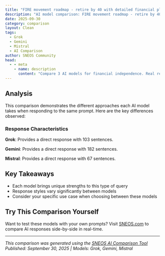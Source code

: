 ```yaml
---
title: "FIRE movement roadmap - retire by 40 with detailed financial plan"
description: "AI model comparison: FIRE movement roadmap - retire by 40 with detailed financial plan..."
date: 2025-09-30
category: comparison
layout: Clean
tags:
  - Grok
  - Gemini
  - Mistral
  - AI Comparison
author: SNEOS Community
head:
  - - meta
    - name: description
      content: "Compare 3 AI models for financial independence. Real responses from Grok, Gemini, Mistral with detailed analysis."
---
```


<ChatComparison
  title="FIRE movement roadmap - retire by 40 with detailed financial plan"
  prompt="FIRE movement roadmap - retire by 40 with detailed financial plan"
  :responses='{"Grok": "The FIRE (Financial Independence, Retire Early) movement is a lifestyle and savings strategy aimed at achieving financial independence and retiring early, often by 40 or earlier. Retiring by 40 requires aggressive saving, strategic investing, and disciplined spending. Below is a detailed roadmap with a financial plan to help you achieve FIRE by 40. I\u0027ll assume you\u2019re starting in your 20s (e.g., at age 25) with 15 years to reach your goal. Adjust the numbers and timeline based on your starting age, income, and personal circumstances.\n\n---\n\n### **Key Principles of FIRE**\n1. **Save Aggressively**: Save 50-70% or more of your income.\n2. **Invest Smartly**: Grow your wealth through low-cost index funds, real estate, or other investments.\n3. **Minimize Expenses**: Live frugally by cutting unnecessary costs.\n4. **Know Your FIRE Number**: Calculate the amount you need to save to live off passive income (often using the 4% withdrawal rule).\n\n---\n\n### **Step 1: Assess Your Starting Point (Age 25)**\n- **Current Age**: 25\n- **Goal Retirement Age**: 40 (15 years to save and invest)\n- **Current Income**: Let\u2019s assume $60,000 per year after tax (adjust based on your situation)\n- **Current Savings**: Assume $10,000\n- **Current Debt**: Assume $0 (if you have debt, prioritize paying it off first)\n- **Estimated Annual Expenses in Retirement**: $40,000 (adjust based on your lifestyle and inflation)\n\n#### **Calculate Your FIRE Number**\n- The 4% withdrawal rule (a common FIRE guideline) suggests that you can withdraw 4% of your portfolio annually without depleting it.\n- FIRE Number = Annual Expenses / 0.04\n- FIRE Number = $40,000 / 0.04 = **$1,000,000**\n\n**Goal**: Save and invest $1,000,000 by age 40.\n\n---\n\n### **Step 2: Create a Budget and Maximize Savings Rate**\nTo retire by 40, you\u2019ll need to save and invest a significant portion of your income. Aim for a savings rate of 50-70%.\n\n#### **Sample Budget (Based on $60,000 Annual Income After Tax)**\n- **Annual Expenses**: $24,000 (40% of income)\n - Housing: $9,600 ($800/month)\n - Food: $3,600 ($300/month)\n - Transportation: $2,400 ($200/month)\n - Insurance/Healthcare: $2,400 ($200/month)\n - Utilities/Internet: $1,800 ($150/month)\n - Miscellaneous: $4,200 ($350/month)\n- **Annual Savings**: $36,000 (60% savings rate)\n\n**Note**: If your income is lower, focus on cutting expenses further or increasing income through side hustles or career growth. If your income is higher, save a larger percentage.\n\n---\n\n### **Step 3: Develop an Investment Strategy**\nThe key to reaching $1,000,000 in 15 years is to invest your savings in assets that grow over time. Historical stock market returns average 7-8% per year after inflation.\n\n#### **Investment Breakdown**\n- **Starting Savings**: $10,000\n- **Annual Savings**: $36,000\n- **Investment Return**: Assume 7% annual return compounded yearly\n- **Time Horizon**: 15 years\n\nUsing a compound interest calculator:\n- Saving $36,000/year at 7% for 15 years = **$879,000**\n- Initial $10,000 growing at 7% for 15 years = **$27,590**\n- **Total Portfolio at Age 40**: $879,000 \u002B $27,590 = **$906,590**\n\n**Gap to FIRE Number**: $1,000,000 - $906,590 = **$93,410**\n\n#### **How to Close the Gap**\n1. **Increase Income**: Earn more through promotions, career switches, or side hustles to boost savings.\n - Example: Increasing income to $70,000/year and maintaining a 60% savings rate lets you save $42,000/year. Over 15 years at 7%, this results in $1,023,000 (including initial $10,000).\n2. **Increase Savings Rate**: Cut expenses further (e.g., save 65-70% of income).\n3. **Optimize Investments**: Consider a diversified portfolio with higher potential returns (e.g., mix of stocks, real estate, or small business investments).\n\n#### **Sample Investment Portfolio**\n- **70% Low-Cost Index Funds (e.g., S\u0026P 500 ETF like VOO or SPY)**: Low fees, broad market exposure.\n- **20% Bonds or Stable Assets**: For diversification and lower risk.\n- **10% Real Estate or Alternative Investments**: Rental properties or REITs for additional income streams.\n\n---\n\n### **Step 4: Manage Expenses and Lifestyle Inflation**\n- **Avoid Lifestyle Creep**: As your income rises, resist the urge to spend more. Redirect raises or bonuses to savings/investments.\n- **Track Spending**: Use budgeting apps like Mint or YNAB to monitor expenses.\n- **Live Below Your Means**: Consider cheaper housing, minimalist living, or DIY solutions to save money.\n\n#### **Adjust for Inflation**\n- Assume 2-3% inflation per year. In 15 years, your $40,000 annual expenses may rise to ~$54,000.\n- Adjusted FIRE Number: $54,000 / 0.04 = **$1,350,000**\n- To account for inflation, increase savings or aim for higher returns (e.g., 8%).\n\n---\n\n### **Step 5: Build Multiple Income Streams**\nRelying solely on a salary can limit your savings potential. Diversify income to accelerate FIRE:\n1. **Side Hustles**: Freelancing, tutoring, or online businesses can add $10,000-$20,000/year.\n2. **Real Estate**: Invest in rental properties for passive income.\n3. **Dividend Stocks**: Build a portfolio of dividend-paying stocks for additional income in retirement.\n\n#### **Example with Side Hustle**\n- Side Hustle Income: $15,000/year after tax\n- Save 80% of side hustle income: $12,000/year\n- Over 15 years at 7% return: **$293,000**\n- New Portfolio Total: $906,590 (from earlier) \u002B $293,000 = **$1,199,590**\n\n**Note**: This gets you closer to the adjusted FIRE number of $1,350,000.\n\n---\n\n### **Step 6: Plan for Healthcare and Emergencies**\n- **Emergency Fund**: Save 6-12 months of expenses ($20,000-$40,000) in a high-yield savings account before investing aggressively.\n- **Healthcare**: Research affordable insurance options post-retirement (e.g., ACA plans in the U.S.) or build a healthcare fund. Budget $5,000-$10,000/year for premiums or out-of-pocket costs.\n- **Taxes in Retirement**: Account for taxes on withdrawals (e.g., capital gains, dividends). Consult a financial advisor for tax-efficient strategies like Roth IRAs or 401(k) conversions.\n\n---\n\n### **Step 7: Milestones and Timeline**\nBreak down the 15-year journey into actionable milestones to stay motivated.\n\n#### **Age 25-30 (Years 1-5): Build the Foundation**\n- Save $36,000/year (total $180,000 saved).\n- Invest aggressively in index funds.\n- Build an emergency fund of $30,000.\n- Pay off any high-interest debt.\n- Expected Portfolio (with 7% return): ~$230,000 by age 30.\n\n#### **Age 30-35 (Years 6-10): Accelerate Growth**\n- Increase income to $80,000\u002B through career growth or side hustles.\n- Save $48,000/year (total $240,000 saved).\n- Explore real estate or other investments for diversification.\n- Expected Portfolio (with 7% return): ~$600,000 by age 35.\n\n#### **Age 35-40 (Years 11-15): Final Push**\n- Maintain or increase savings rate (60-70%).\n- Save $48,000/year (total $240,000 saved).\n- Fine-tune portfolio for stability as retirement approaches.\n- Expected Portfolio (with 7% return): ~$1,200,000-$1,350,000 by age 40.\n\n---\n\n### **Step 8: Post-FIRE Plan (Age 40 and Beyond)**\n- **Withdrawal Strategy**: Withdraw 4% annually ($40,000-$54,000 adjusted for inflation) from your portfolio.\n- **Diversify Income**: Use rental income, dividends, or part-time work to supplement withdrawals.\n- **Relocate if Needed**: Consider moving to a lower-cost area or country to stretch your savings.\n- **Reassess Regularly**: Monitor your portfolio and adjust withdrawals for market conditions or unexpected expenses.\n\n---\n\n### **Potential Challenges and Solutions**\n1. **Market Downturns**: A recession could impact returns. Solution: Maintain a diversified portfolio and an emergency fund.\n2. **Burnout**: High savings rates can be stressful. Solution: Balance frugality with small rewards or breaks.\n3. **Unexpected Expenses**: Medical emergencies or family obligations. Solution: Build a robust emergency fund and insurance coverage.\n4. **Income Stagnation**: If income doesn\u2019t grow, savings may fall short. Solution: Focus on skill development, networking, and side hustles.\n\n---\n\n### **Adjusted FIRE Number and Flexibility**\nIf $1,350,000 seems unattainable, consider **Lean FIRE** (minimalist lifestyle with lower expenses, e.g., $30,000/year = $750", "Gemini": "Okay, let\u0027s map out a potential FIRE (Financial Independence, Retire Early) roadmap targeting retirement by age 40. This is a highly ambitious goal, so it requires a significant commitment to saving, investing, and potentially income generation. This is a general template and needs to be customized based on your specific income, expenses, and risk tolerance.\n\n**I. Understanding the Landscape (Before Age 25 - or Current Age if Older)**\n\n* **A. Current Financial Assessment:**\n\n * **1. Net Worth Calculation:** Calculate your current net worth. Assets (cash, investments, property) minus liabilities (debts).\n * **2. Income \u0026 Expenses Tracking:** Meticulously track every dollar coming in and going out for at least 3-6 months. Use budgeting software (YNAB, Mint, Personal Capital), spreadsheets, or a budgeting app.\n * **3. Debt Assessment:** List all debts (student loans, credit cards, car loans, mortgage). Include interest rates and minimum payments.\n * **4. Investment Assessment:** What investments do you have currently? What are the returns? What are the tax implications?\n\n* **B. Define Your \u0022Retirement\u0022 Lifestyle:**\n\n * **1. Estimate Annual Expenses:** This is *crucial*. Estimate your desired annual spending in retirement. Be realistic. Consider:\n * Housing (mortgage, rent, property taxes, insurance, maintenance)\n * Food (groceries, dining out)\n * Transportation (car payments, insurance, gas, public transport)\n * Healthcare (insurance premiums, out-of-pocket costs)\n * Travel \u0026 Entertainment\n * Utilities (electricity, water, gas, internet, phone)\n * Personal Care (clothing, grooming)\n * Insurance (life, disability, umbrella)\n * Hobbies \u0026 Activities\n * Gifts \u0026 Donations\n * Contingency Fund (unexpected expenses)\n * **2. Consider Inflation:** Factor in inflation. A good starting point is to use a historical average of 3% per year. Project your future expenses in *today\u0027s dollars*.\n * **3. Location, Location, Location:** Where do you plan to live? Cost of living varies significantly. Consider lower-cost areas or even FIRE-friendly countries.\n\n* **C. Determine Your FIRE Number:**\n\n * **1. The 4% Rule:** A common guideline is the 4% rule. This suggests you can withdraw 4% of your portfolio annually, adjusted for inflation, and have a high probability of not running out of money over a 30-year retirement.\n * **2. Calculate FIRE Number:** Multiply your estimated annual expenses by 25 (1 / 0.04 = 25). For example, if you estimate needing $50,000 per year, your FIRE number is $1,250,000.\n * **3. Other Withdrawal Rates:** The 4% rule is a starting point. It\u0027s important to use a retirement calculator or financial advisor to look at other options. Some studies show that with low interest rates and high inflation rates, you should be closer to 3%.\n * **4. Social Security and Pension:** Consider what your social security and pension may be, so you can subtract that from your estimated annual expenses.\n\n* **D. Timeframe:**\n\n * How many years do you have to reach your goal?\n\n**II. The Accumulation Phase (Ages 25-40)**\n\n* **A. Maximize Income:**\n\n * **1. Career Development:** Invest in your skills and knowledge to increase your earning potential. Consider:\n * Further education (degrees, certifications)\n * Networking\n * Job hopping (strategically, for significant salary increases)\n * Negotiating salary increases\n * **2. Side Hustles \u0026 Entrepreneurship:** Explore additional income streams. This is often critical for early retirement. Examples:\n * Freelancing (writing, design, coding)\n * Online businesses (e-commerce, affiliate marketing, blogging)\n * Real estate (rental properties)\n * Part-time jobs\n * **3. Increase Income Over Time:** Aim to increase income each year. It\u0027s more difficult to save more money the lower your income is.\n\n* **B. Aggressive Saving \u0026 Investing:**\n\n * **1. High Savings Rate:** Aim for a savings rate of at least 50%, and ideally 70% or higher, of your *after-tax* income. This is the cornerstone of FIRE.\n * **2. Debt Reduction:** Prioritize paying off high-interest debt (credit cards, personal loans) as quickly as possible. Use the debt avalanche or snowball method.\n * **3. Optimize Retirement Accounts:**\n * **401(k) / 403(b):** Contribute enough to your employer\u0027s plan to maximize any employer match. This is \u0022free money.\u0022\n * **IRA (Roth or Traditional):** Contribute the maximum amount allowed each year.\n * **HSA (Health Savings Account):** If eligible, contribute to an HSA. It offers triple tax advantages (tax-deductible contributions, tax-free growth, tax-free withdrawals for qualified healthcare expenses). You can invest the funds within the HSA.\n * **Backdoor Roth:** If your income exceeds the limits for contributing directly to a Roth IRA, research the backdoor Roth IRA strategy.\n * **4. Taxable Brokerage Account:** Once you\u0027ve maxed out your tax-advantaged accounts, invest in a taxable brokerage account. This provides flexibility for early withdrawals.\n * **5. Investment Strategy:**\n * **Diversification:** Diversify your investments across different asset classes (stocks, bonds, real estate).\n * **Index Funds \u0026 ETFs:** Consider low-cost index funds and ETFs (Exchange-Traded Funds) that track broad market indexes (e.g., S\u0026P 500, total stock market).\n * **Asset Allocation:** Adjust your asset allocation based on your risk tolerance and time horizon. A common strategy for younger investors is to have a higher allocation to stocks (80-90%) due to their higher growth potential.\n * **Rebalancing:** Regularly rebalance your portfolio to maintain your desired asset allocation.\n * **Consider Real Estate:** Real estate can be a valuable asset but can also be illiquid.\n * **6. Avoid Lifestyle Inflation:** Resist the urge to increase your spending as your income grows. Direct any extra income towards savings and investments.\n\n* **C. Minimize Expenses:**\n\n * **1. Budgeting \u0026 Tracking:** Continue tracking your expenses and look for areas to cut back.\n * **2. Housing:** This is often the biggest expense. Consider:\n * Downsizing\n * House hacking (renting out a portion of your home)\n * Living in a lower-cost area\n * **3. Transportation:**\n * Drive a reliable, fuel-efficient car.\n * Use public transportation, bike, or walk when possible.\n * **4. Food:**\n * Cook at home more often.\n * Meal plan.\n * Reduce eating out.\n * **5. Entertainment:**\n * Find free or low-cost activities.\n * Utilize libraries and community resources.\n * **6. Subscriptions \u0026 Memberships:** Review all subscriptions and cancel those you don\u0027t use regularly.\n\n* **D. Contingency Planning:**\n\n * **1. Emergency Fund:** Maintain a robust emergency fund (3-6 months of living expenses) in a high-yield savings account.\n * **2. Insurance:** Ensure you have adequate health, life, disability, and property insurance.\n\n**III. The Decumulation Phase (Age 40 and Beyond)**\n\n* **A. Withdrawal Strategy:**\n\n * **1. Refine FIRE Number:** Re-evaluate your FIRE number closer to retirement. Consider any changes in your expenses, investment returns, or life circumstances.\n * **2. Sequence of Returns Risk:** Be aware of sequence of returns risk. Poor investment returns in the early years of retirement can significantly impact your portfolio\u0027s longevity.\n * **3. Withdrawal Order:** Determine the optimal order for withdrawing funds from different accounts. Generally, it\u0027s best to withdraw from taxable accounts first to minimize taxes, then tax-deferred accounts (401(k), IRA), and finally Roth accounts (which offer tax-free withdrawals).\n * **4. Tax Optimization:** Work with a tax advisor to minimize taxes in retirement. Consider Roth conversions.\n * **5. Dynamic Withdrawal Strategies:** Consider more sophisticated withdrawal strategies that adjust withdrawals based on market conditions. Examples include:\n * Variable Percentage Withdrawal (VPW)\n * Guardrails approach\n * **6. Part-Time Work/Consulting:** Consider doing part-time work or consulting for fun and income.\n\n* **B. Healthcare:**\n\n * **1. Healthcare Costs:** Healthcare is a major expense in retirement. Research options for health insurance, including:\n * Affordable Care Act (ACA) marketplace\n * Early Medicare access (if eligible)\n * COBRA (temporary continuation of employer-sponsored health insurance)\n * International health insurance (if retiring abroad)\n * **2. Long-Term Care Insurance:** Consider long-term care insurance to protect against the potentially devastating costs of long-term care.\n\n* **C. Ongoing Portfolio Management:**\n\n * **1. Monitor Investments:** Regularly monitor your investments and make adjustments as needed.\n * **2. Rebalance Portfolio:** Continue to rebalance your portfolio to maintain your desired asset allocation.\n * **3. Stay Informed:** Stay informed about market trends, economic conditions, and changes in tax laws.\n\n* **D. Lifestyle Adjustments:**\n\n * **1. Flexibility:** Be prepared to adjust your lifestyle and spending as needed. Retirement is not a fixed state.\n * **2. Purpose \u0026 Fulfillment:** Find purpose and fulfillment in your retirement activities. Consider volunteering, pursuing hobbies, spending time with loved ones, or starting a new business.\n * **3. Staying Active and Healthy:** Make sure to prioritize activity and healthy eating to keep up quality of life.\n\n**IV. Important Considerations**\n\n* **A. Social Security:** Factor in Social Security benefits, but don\u0027t rely on them solely. Consider the impact of claiming Social Security at different ages.\n* **B. Taxes:** Taxes are a significant factor in FIRE. Consult with a tax advisor to develop a tax-efficient retirement strategy.\n* **C. Estate Planning:** Create a comprehensive estate plan, including a will, trust, and powers of attorney.\n* **D. Inflation:** Always consider inflation when planning for retirement.\n* **E. Healthcare:** Make sure to estimate healthcare costs accurately.\n* **F. Flexibility:** Be prepared to adjust your plans as needed. Life is unpredictable.\n* **G. Mental Health:** FIRE can be a stressful endeavor. Prioritize your mental health and seek support if needed.\n* **H. Professional Advice:** Consider consulting with a qualified financial advisor, tax advisor, and estate planning attorney.\n\n**Example Spreadsheet Template (Simplified):**\n\n| Category | Year 1 | Year 2 | Year 3 | Year 4 | Year 5 | ... | Year 15 |\n| :----------------------- | :----- | :----- | :----- | :----- | :----- | :-: | :------ |\n| **Income** | | | | | | | |\n| Salary | | | | | | | |\n| Side Hustle Income | | | | | | | |\n| **Expenses** | | | | | | | |\n| Housing | | | | | | | |\n| Food | | | | | | | |\n| Transportation | | | | | | | |\n| Healthcare | | | | | | | |\n| Other Expenses | | | | | | | |\n| **Total Expenses** | | | | | | | |\n| **Savings \u0026 Investments** | | | | | | | |\n| 401(k) | | | | | | | |\n| IRA | | | | | | | |\n| Brokerage Account | | | | | | | |\n| **Net Savings** | | | | | | | |\n| **Portfolio Value** | | | | | | | |\n| Start Balance | | | | | | | |\n| Contributions | | | | | | | |\n| Investment Growth (Est.) | | | | | | | |\n| End Balance | | | | | | | |\n\n**Key Takeaways:**\n\n* **Discipline is Paramount:** FIRE requires unwavering discipline in saving and investing.\n* **Flexibility is Essential:** Be prepared to adjust your plans as needed.\n* **Seek Expert Advice:** Consult with qualified professionals.\n* **Lifestyle Design:** Think carefully about the kind of life you want to live in retirement. FIRE isn\u0027t just about money; it\u0027s about freedom and fulfillment.\n* **Consider Part-Time work:** Part-time work can make a big difference in your retirement and make it easier to make ends meet.\n\nThis roadmap is a starting point. You\u0027ll need to customize it to your individual circumstances. Good luck!\n", "Mistral": "The FIRE (Financial Independence, Retire Early) movement is a lifestyle strategy aimed at accumulating enough assets to retire earlier than traditional retirement ages. Here\u0027s a detailed roadmap and financial plan to help you retire by 40:\n\n### 1. **Assess Your Current Financial Situation**\n - **Income:** Determine your current income and potential for future increases.\n - **Expenses:** Track your monthly expenses to understand your spending habits.\n - **Debt:** Evaluate your current debt (e.g., student loans, credit cards, mortgage) and create a plan to pay it off.\n - **Savings:** Assess your current savings and investments.\n\n### 2. **Set Clear Financial Goals**\n - **Retirement Age:** Aim for 40 years old.\n - **Annual Expenses:** Estimate your annual expenses in retirement.\n - **Savings Rate:** Aim for a high savings rate, typically 50% or more of your income.\n - **Investment Returns:** Assume a conservative annual return rate (e.g., 7%).\n\n### 3. **Create a Budget**\n - **Essential Expenses:** Housing, food, utilities, transportation.\n - **Discretionary Expenses:** Entertainment, travel, hobbies.\n - **Savings:** Allocate a significant portion of your income to savings and investments.\n\n### 4. **Pay Off High-Interest Debt**\n - Prioritize paying off high-interest debt (e.g., credit cards) to free up more money for savings and investments.\n\n### 5. **Build an Emergency Fund**\n - Aim for 3-6 months\u0027 worth of living expenses in a liquid, easily accessible account.\n\n### 6. **Maximize Retirement Accounts**\n - **401(k) or 403(b):** Contribute up to the annual limit, especially if your employer offers a match.\n - **IRA:** Contribute to a traditional or Roth IRA, depending on your tax situation.\n - **HSA:** If eligible, contribute to a Health Savings Account for tax-advantaged savings.\n\n### 7. **Invest Wisely**\n - **Diversified Portfolio:** Invest in a mix of stocks, bonds, and other assets.\n - **Low-Cost Index Funds:** Consider low-cost index funds or ETFs for passive investing.\n - **Real Estate:** Explore real estate investments for additional income streams.\n\n### 8. **Increase Your Income**\n - **Career Advancement:** Seek promotions, raises, or higher-paying jobs.\n - **Side Hustles:** Start a side business or freelance work to supplement your income.\n - **Passive Income:** Invest in dividend stocks, rental properties, or other passive income sources.\n\n### 9. **Optimize Taxes**\n - **Tax-Efficient Investing:** Use tax-advantaged accounts and strategies to minimize your tax burden.\n - **Tax Loss Harvesting:** Sell losing investments to offset gains and reduce taxes.\n - **Tax Planning:** Consult with a tax professional to optimize your tax situation.\n\n### 10. **Monitor and Adjust**\n - **Regular Reviews:** Review your financial plan and investments regularly (e.g., quarterly or annually).\n - **Adjust Goals:** Be flexible and adjust your goals and strategies as needed based on market conditions and personal circumstances.\n\n### 11. **Plan for Healthcare**\n - **Health Insurance:** Ensure you have adequate health insurance coverage.\n - **Health Savings:** Build a reserve for healthcare expenses, especially if you plan to retire before Medicare eligibility.\n\n### 12. **Consider Early Retirement Challenges**\n - **Healthcare Costs:** Plan for higher healthcare costs before Medicare eligibility.\n - **Social Security:** Understand the implications of early retirement on Social Security benefits.\n - **Withdrawal Strategy:** Develop a withdrawal strategy to ensure your savings last throughout retirement.\n\n### 13. **Seek Professional Advice**\n - **Financial Advisor:** Consider working with a financial advisor who specializes in early retirement planning.\n - **Tax Professional:** Consult with a tax professional to optimize your tax situation.\n\n### Sample Financial Plan\n\n#### **Assumptions:**\n - **Current Age:** 30\n - **Annual Income:** $100,000\n - **Annual Expenses:** $50,000\n - **Savings Rate:** 50%\n - **Investment Return:** 7%\n - **Retirement Age:** 40\n\n#### **Yearly Savings:**\n - **Annual Savings:** $50,000\n - **Total Savings Over 10 Years:** $500,000 (without compounding)\n\n#### **Investment Growth:**\n - **Year 1:** $50,000\n - **Year 2:** $103,500 (50,000 \u002B 50,000 * 1.07)\n - **Year 3:** $161,049 (103,500 \u002B 50,000 * 1.07)\n - ...\n - **Year 10:** $1,067,658 (assuming 7% annual return)\n\n#### **Retirement Savings Needed:**\n - **Annual Expenses in Retirement:** $50,000\n - **Withdrawal Rate:** 4%\n - **Total Savings Needed:** $1,250,000 ($50,000 / 0.04)\n\n#### **Gap to Fill:**\n - **Current Savings by Age 40:** $1,067,658\n - **Additional Savings Needed:** $182,342\n\n#### **Strategies to Fill the Gap:**\n - **Increase Savings Rate:** Aim for a higher savings rate.\n - **Increase Income:** Seek additional income sources.\n - **Investment Returns:** Aim for higher investment returns.\n - **Reduce Expenses:** Lower annual expenses in retirement.\n\nBy following this roadmap and financial plan, you can work towards achieving financial independence and retiring by the age of 40."}' 
  published-date="11:23"
/>

## Analysis

This comparison demonstrates the different approaches each AI model takes when responding to the same prompt. Here are the key differences observed:

### Response Characteristics

**Grok**: Provides a direct response with 103 sentences. 

**Gemini**: Provides a direct response with 182 sentences. 

**Mistral**: Provides a direct response with 67 sentences. 

## Key Takeaways

- Each model brings unique strengths to this type of query
- Response styles vary significantly between models
- Consider your specific use case when choosing between these models

## Try This Comparison Yourself

Want to test these models with your own prompts? Visit [SNEOS.com](https://sneos.com) to compare AI responses side-by-side in real-time.

---

*This comparison was generated using the [SNEOS AI Comparison Tool](https://sneos.com)*
*Published: September 30, 2025 | Models: Grok, Gemini, Mistral*
